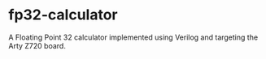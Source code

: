 # fp32-calculator
A Floating Point 32 calculator implemented using Verilog and targeting the Arty Z720 board.
